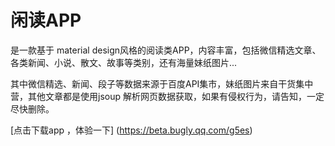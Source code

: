 # 闲读APP
是一款基于 material design风格的阅读类APP，内容丰富，包括微信精选文章、各类新闻、小说、散文、故事等类别，还有海量妹纸图片...

其中微信精选、新闻、段子等数据来源于百度API集市，妹纸图片来自干货集中营，其他文章都是使用jsoup 解析网页数据获取，如果有侵权行为，请告知，一定尽快删除。


[点击下载app ，体验一下] (https://beta.bugly.qq.com/g5es)    
